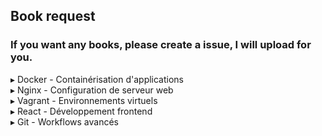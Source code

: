 ## Book request
### If you want any books, please create a issue, I will upload for you. 
 ▸ Docker - Containérisation d'applications   
 ▸ Nginx - Configuration de serveur web  
 ▸ Vagrant - Environnements virtuels   
 ▸ React - Développement frontend   
 ▸ Git - Workflows avancés
